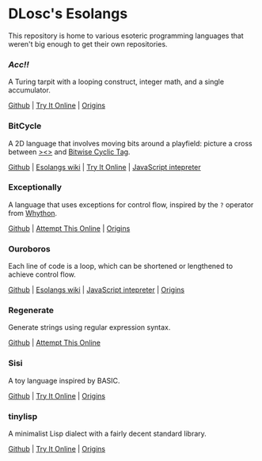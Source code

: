 # DLosc's Esolangs

This repository is home to various esoteric programming languages that weren't big enough to get their own repositories.

### *Acc!!*

A Turing tarpit with a looping construct, integer math, and a single accumulator.

[Github](https://github.com/dloscutoff/Esolangs/tree/master/Acc!!)
| [Try It Online](https://tio.run/#accbb)
| [Origins](https://codegolf.stackexchange.com/a/62493/16766)

### BitCycle

A 2D language that involves moving bits around a playfield: picture a cross between [><>](http://esolangs.org/wiki/Fish) and [Bitwise Cyclic Tag](http://esolangs.org/wiki/Bitwise_Cyclic_Tag).

[Github](https://github.com/dloscutoff/Esolangs/tree/master/BitCycle)
| [Esolangs wiki](https://esolangs.org/wiki/BitCycle)
| [Try It Online](https://tio.run/#bitcycle)
| [JavaScript intepreter](https://dloscutoff.github.io/Esolangs/BitCycle)

### Exceptionally

A language that uses exceptions for control flow, inspired by the `?` operator from [Whython](https://www.pxeger.com/2021-09-19-hacking-on-cpython/).

[Github](https://github.com/dloscutoff/Esolangs/tree/master/Exceptionally)
| [Attempt This Online](https://ato.pxeger.com/run?L=exceptionally)
| [Origins](https://codegolf.stackexchange.com/a/242066/16766)

### Ouroboros

Each line of code is a loop, which can be shortened or lengthened to achieve control flow.

[Github](https://github.com/dloscutoff/Esolangs/tree/master/Ouroboros)
| [Esolangs wiki](https://esolangs.org/wiki/Ouroboros)
| [JavaScript intepreter](https://dloscutoff.github.io/Esolangs/Ouroboros)
| [Origins](https://codegolf.stackexchange.com/a/61624/16766)

### Regenerate

Generate strings using regular expression syntax.

[Github](https://github.com/dloscutoff/Esolangs/tree/master/Regenerate)
| [Attempt This Online](https://ato.pxeger.com/run?L=regenerate)

### Sisi

A toy language inspired by BASIC.

[Github](https://github.com/dloscutoff/Esolangs/tree/master/Sisi)
| [Try It Online](https://tio.run/#sisi)
| [Origins](https://codegolf.stackexchange.com/a/22813/16766)

### tinylisp

A minimalist Lisp dialect with a fairly decent standard library.

[Github](https://github.com/dloscutoff/Esolangs/tree/master/tinylisp)
| [Try It Online](https://tio.run/#tinylisp)
| [Origins](https://codegolf.stackexchange.com/q/62886/16766)
